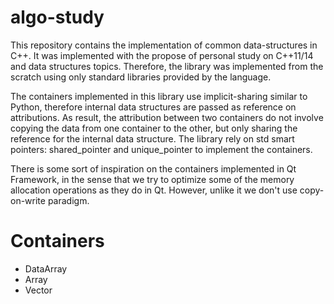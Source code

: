 # algo-study

This repository contains the implementation of common data-structures in C++. It was implemented with the propose of personal study on C++11/14 and data structures topics. Therefore, the library was implemented from the scratch using only standard libraries provided by the language. 

The containers implemented in this library use implicit-sharing similar to Python, therefore internal data structures are passed as reference on attributions. As result, the attribution between two containers do not involve copying the data from one container to the other, but only sharing the reference for the internal data structure. The library rely on std smart pointers: shared\_pointer and unique\_pointer to implement the containers. 

There is some sort of inspiration on the containers implemented in Qt Framework, in the sense that we try to optimize some of the memory allocation operations as they do in Qt. However, unlike it we don't use copy-on-write paradigm.

# Containers

  * DataArray
  * Array
  * Vector

